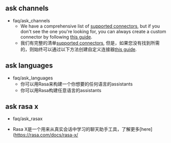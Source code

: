 ## ask channels
* faq/ask_channels
  - We have a comprehensive list of [supported connectors](https://rasa.com/docs/core/connectors/), but if
    you don't see the one you're looking for, you can always create a custom connector by following
    [this guide](https://rasa.com/docs/rasa/user-guide/connectors/custom-connectors/).
  - 我们有完整的清单[supported connectors](https://rasa.com/docs/core/connectors/), 但是，如果您没有找到所需的，则始终可以通过以下方法创建自定义连接器[this guide](https://rasa.com/docs/rasa/user-guide/connectors/custom-connectors/).

## ask languages
* faq/ask_languages
  - 你可以用Rasa来构建一个你想要的任何语言的assistants
  - 你可以用Rasa构建任意语言的assistants

## ask rasa x
* faq/ask_rasax
 - Rasa X是一个用来从真实会话中学习的聊天助手工具，了解更多[here](https://rasa.com/docs/rasa-x/